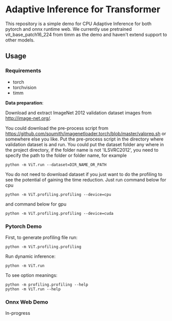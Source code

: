# Adaptive Inference for Transformer
This repository is a simple demo for CPU Adaptive Inference for both pytorch and onnx runtime web. We currently use pretrained vit_base_patch16_224 from timm as the demo and haven't extend support to other models.  

## Usage

### Requirements

- torch 
- torchvision
- timm

**Data preparation**: 

Download and extract ImageNet 2012 validation dataset images from http://image-net.org/. 

You could download the pre-process script from https://github.com/soumith/imagenetloader.torch/blob/master/valprep.sh or somewhere else you like. Put the pre-process script in the directory where validation dataset is and run. You could put the dataset folder any where in the project directory, if the folder name is not 'ILSVRC2012', you need to specify the path to the folder or folder name, for example
```
python -m ViT.run --dataset=DIR_NAME_OR_PATH
```
You do not need to download dataset if you just want to do the profiling to see the potential of gaining the time reduction. Just run command below for cpu
```
python -m ViT.profiling.profiling --device=cpu 
```
and command below for gpu 
```
python -m ViT.profiling.profiling --device=cuda
```
### Pytorch Demo
First, to generate profiling file run: 
```
python -m ViT.profiling.profiling
```
Run dynamic inference:
```
python -m ViT.run
```
To see option meanings:
```
python -m profiling.profiling --help
python -m ViT.run --help
```



### Onnx Web Demo
In-progress


